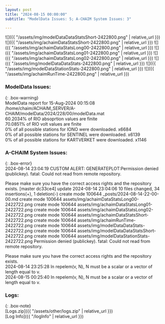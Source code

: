 ```yaml
---
layout: post
title: "2024-08-15 00:00:00"
subtitle: "ModelData Issues: 5; A-CHAIM System Issues: 3"

---
```


![]({{ "/assets/img/modelDataDataStatsShort-2422800.png" | relative_url }})
![]({{ "/assets/img/achaimDataStatsShort-2422800.png" | relative_url }})
![]({{ "/assets/img/achaimDataStatsLong00-2422800.png" | relative_url }})
![]({{ "/assets/img/achaimDataStatsLong01-2422800.png" | relative_url }})
![]({{ "/assets/img/achaimDataStatsLong02-2422800.png" | relative_url }})
![]({{ "/assets/img/modelDataDataStats-2422800.png" | relative_url }})
![]({{ "/assets/img/modelDataStationStats-2422800.png" | relative_url }})
![]({{ "/assets/img/achaimRunTime-2422800.png" | relative_url }})


### ModelData Issues:  
  
{: .box-warning}  
 ModelData report for 15-Aug-2024 00:15:08   
 /home/chaim/ACHAIM_SERVER/A-CHAIM/modelData/2024/228/00/modelData.mat   
 60.2034% of RIO absoprtion values are finite   
 70.0851% of RIO volt values are finite   
 0% of all possible stations for IONO were downloaded. x6684   
 0% of all possible stations for SENTINEL were downloaded. x6139   
 0% of all possible stations for KARTVERKET were downloaded. x1146   
  
### A-CHAIM System Issues:  
  
{: .box-error}  
2024-08-14 23:04:19 CUSTOM ALERT: GENERATEPLOT:Permission denied (publickey).
fatal: Could not read from remote repository.

Please make sure you have the correct access rights
and the repository exists.
[master dc33ce4] update 2024-08-14 23:04:06
 10 files changed, 34 insertions(+), 1 deletion(-)
 create mode 100644 _posts/2024-08-14-22-00-00.md
 create mode 100644 assets/img/achaimDataStatsLong00-2422722.png
 create mode 100644 assets/img/achaimDataStatsLong01-2422722.png
 create mode 100644 assets/img/achaimDataStatsLong02-2422722.png
 create mode 100644 assets/img/achaimDataStatsShort-2422722.png
 create mode 100644 assets/img/achaimRunTime-2422722.png
 create mode 100644 assets/img/modelDataDataStats-2422722.png
 create mode 100644 assets/img/modelDataDataStatsShort-2422722.png
 create mode 100644 assets/img/modelDataStationStats-2422722.png
Permission denied (publickey).
fatal: Could not read from remote repository.

Please make sure you have the correct access rights
and the repository exists.  
2024-08-14 23:25:28 In repelem(v, N), N must be a scalar or a vector of length equal to v.  
2024-08-15 00:25:40 In repelem(v, N), N must be a scalar or a vector of length equal to v.  

### Logs:  
  
{: .box-note}  
[Logs.zip]({{ "/assets/other/logs.zip" | relative_url }})  
[Log Info]({{ "/logInfo" | relative_url }})  
